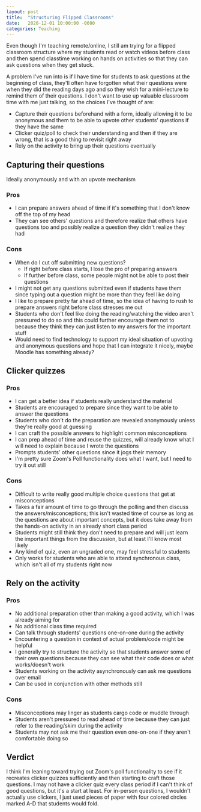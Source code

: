 ```yaml
---
layout: post
title:  "Structuring Flipped Classrooms"
date:   2020-12-01 10:00:00 -0600
categories: Teaching
---
```


Even though I'm teaching remote/online, I still am trying for a flipped classroom structure where my students read or watch videos before class and then spend classtime working on hands on activities so that they can ask questions when they get stuck. 

A problem I've run into is if I have time for students to ask questions at the beginning of class, they'll often have forgotten what their questions were when they did the reading days ago and so they wish for a mini-lecture to remind them of their questions.
I don't want to use up valuable classroom time with me just talking, so the choices I've thought of are:

* Capture their questions beforehand with a form, ideally allowing it to be anonymous and them to be able to upvote other students' questions if they have the same
* Clicker quiz/poll to check their understanding and then if they are wrong, that is a good thing to revisit right away
* Rely on the activity to bring up their questions eventually

## Capturing their questions
Ideally anonymously and with an upvote mechanism

### Pros
* I can prepare answers ahead of time if it's something that I don't know off the top of my head
* They can see others' questions and therefore realize that others have questions too and possibly realize a question they didn't realize they had


### Cons
* When do I cut off submitting new questions? 
  * If right before class starts, I lose the pro of preparing answers
  * If further before class, some people might not be able to post their questions
* I might not get any questions submitted even if students have them since typing out a question might be more than they feel like doing
* I like to prepare pretty far ahead of time, so the idea of having to rush to prepare answers right before class stresses me out
* Students who don't feel like doing the reading/watching the video aren't pressured to do so and this could further encourage them not to because they think they can just listen to my answers for the important stuff
* Would need to find technology to support my ideal situation of upvoting and anonymous questions and hope that I can integrate it nicely, maybe Moodle has something already?

## Clicker quizzes

### Pros
* I can get a better idea if students really understand the material
* Students are encouraged to prepare since they want to be able to answer the questions
* Students who don't do the preparation are revealed anonymously unless they're really good at guessing
* I can craft the possible answers to highlight common misconceptions
* I can prep ahead of time and reuse the quizzes, will already know what I will need to explain because I wrote the questions
* Prompts students' other questions since it jogs their memory
* I'm pretty sure Zoom's Poll functionality does what I want, but I need to try it out still

### Cons
* Difficult to write really good multiple choice questions that get at misconceptions
* Takes a fair amount of time to go through the polling and then discuss the answers/misconceptions; this isn't wasted time of course as long as the questions are about important concepts, but it does take away from the hands-on activity in an already short class period
* Students might still think they don't need to prepare and will just learn the important things from the discussion, but at least I'll know most likely
* Any kind of quiz, even an ungraded one, may feel stressful to students
* Only works for students who are able to attend synchronous class, which isn't all of my students right now

## Rely on the activity

### Pros
* No additional preparation other than making a good activity, which I was already aiming for
* No additional class time required
* Can talk through students' questions one-on-one during the activity
* Encountering a question in context of actual problem/code might be helpful
* I generally try to structure the activity so that students answer some of their own questions because they can see what their code does or what works/doesn't work
* Students working on the activity asynchronously can ask me questions over email
* Can be used in conjunction with other methods still

### Cons
* Misconceptions may linger as students cargo code or muddle through
* Students aren't pressured to read ahead of time because they can just refer to the reading/skim during the activity
* Students may not ask me their question even one-on-one if they aren't comfortable doing so

## Verdict
I think I'm leaning toward trying out Zoom's poll functionality to see if it recreates clicker quizzes sufficiently and then starting to craft those questions. I may not have a clicker quiz every class period if I can't think of good questions, but it's a start at least.
For in-person questions, I wouldn't actually use clickers, I just used pieces of paper with four colored circles marked A-D that students would fold. 